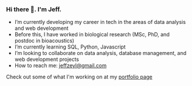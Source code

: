 ### Hi there 👋. I'm Jeff.

- I’m currently developing my career in tech in the areas of data analysis and web development
- Before this, I have worked in biological research (MSc, PhD, and postdoc in bioacoustics)
- I’m currently learning SQL, Python, Javascript
- I’m looking to collaborate on data analysis, database management, and web development projects
- How to reach me: jeffzeyl@gmail.com

Check out some of what I'm working on at my [portfolio page](https://github.com/jzeyl/Portfolio)

<!--
**jzeyl/jzeyl** is a ✨ _special_ ✨ repository because its `README.md` (this file) appears on your GitHub profile.

Here are some ideas to get you started:

- 🔭 I’m currently working on ...
- 🌱 I’m currently learning ...
- 👯 I’m looking to collaborate on ...
- 🤔 I’m looking for help with ...
- 💬 Ask me about ...
- 📫 How to reach me: ...
- 😄 Pronouns: ...
- ⚡ Fun fact: ...
-->
